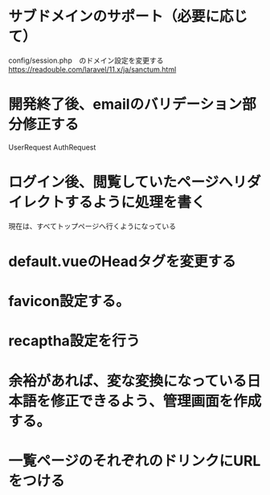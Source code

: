 # サブドメインのサポート（必要に応じて）
config/session.php　のドメイン設定を変更する
https://readouble.com/laravel/11.x/ja/sanctum.html

# 開発終了後、emailのバリデーション部分修正する
UserRequest
AuthRequest

# ログイン後、閲覧していたページへリダイレクトするように処理を書く
現在は、すべてトップページへ行くようになっている

# default.vueのHeadタグを変更する

# favicon設定する。

# recaptha設定を行う

# 余裕があれば、変な変換になっている日本語を修正できるよう、管理画面を作成する。

# 一覧ページのそれぞれのドリンクにURLをつける
